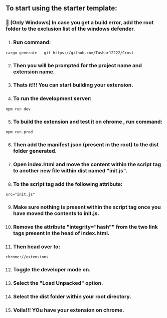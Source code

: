 ## To start using the starter template:

### :mega: (Only Windows) In case you get a build error, add the root folder to the exclusion list of the windows defender.

1) ### Run command:
``` 
cargo generate --git https://github.com/Tushar12222/Crust
```
2) ### Then you will be prompted for the project name and extension name.
3) ### Thats it!!! You can start building your extension.
4) ### To run the development server:
```
npm run dev
```

5) ### To build the extension and test it on chrome , run command:
```
npm run prod
```
6) ### Then add the manifest.json (present in the root) to the dist folder generated.
7) ### Open index.html and move the content within the script tag to another new file within dist named "init.js".
8) ### To the script tag add the following attribute:
```
src="init.js"
```
9) ### Make sure nothing is present within the script tag once you have moved the contents to init.js.
10) ### Remove the attribute "integrity="hash"" from the two link tags present in the head of index.html.
11) ### Then head over to:
```
chrome://extensions
```
12) ### Toggle the developer mode on.
13) ### Select the "Load Unpacked" option.
14) ### Select the dist folder within your root directory.
15) ### Voila!!! YOu have your extension on chrome.
 